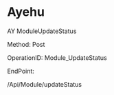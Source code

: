#     Ayehu


AY ModuleUpdateStatus

Method: Post

OperationID: Module_UpdateStatus

EndPoint:

/Api/Module/updateStatus
